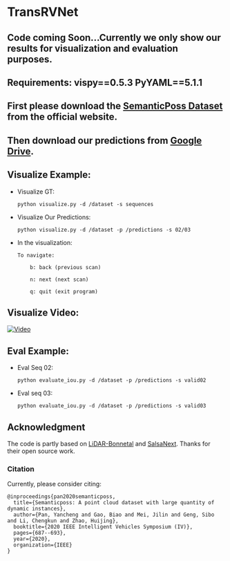 # TransRVNet



## Code coming Soon...Currently we only show our results for visualization and evaluation purposes.

## Requirements: vispy==0.5.3 PyYAML==5.1.1

## First please download the [SemanticPoss Dataset](http://www.poss.pku.edu.cn./download.html) from the official website.



## Then download our predictions from [Google Drive](https://drive.google.com/file/d/1i3GMG4KcOPwDbJtgZEDWJkSApOAnRn5O/view?usp=sharing).



## Visualize Example:


- Visualize GT:

  `python visualize.py -d /dataset -s sequences`

- Visualize Our Predictions:

  `python visualize.py -d /dataset -p /predictions -s 02/03`
- In the visualization:

      To navigate:

          b: back (previous scan)

          n: next (next scan)

          q: quit (exit program)

## Visualize Video:
[![Video](https://res.cloudinary.com/marcomontalbano/image/upload/v1627450328/video_to_markdown/images/youtube--NXyBSnMek3M-c05b58ac6eb4c4700831b2b3070cd403.jpg)](https://youtu.be/NXyBSnMek3M "Video")
## Eval Example:

- Eval Seq 02:

  `python evaluate_iou.py -d /dataset -p /predictions -s valid02` 

- Eval seq 03:

  `python evaluate_iou.py -d /dataset -p /predictions -s valid03`



## Acknowledgment

The code is partly based on [LiDAR-Bonnetal](https://github.com/PRBonn/lidar-bonnetal) and [SalsaNext](https://github.com/Halmstad-University/SalsaNext). Thanks for their open source work.

### Citation

Currently, please consider citing:

```
@inproceedings{pan2020semanticposs,
  title={Semanticposs: A point cloud dataset with large quantity of dynamic instances},
  author={Pan, Yancheng and Gao, Biao and Mei, Jilin and Geng, Sibo and Li, Chengkun and Zhao, Huijing},
  booktitle={2020 IEEE Intelligent Vehicles Symposium (IV)},
  pages={687--693},
  year={2020},
  organization={IEEE}
}
```
